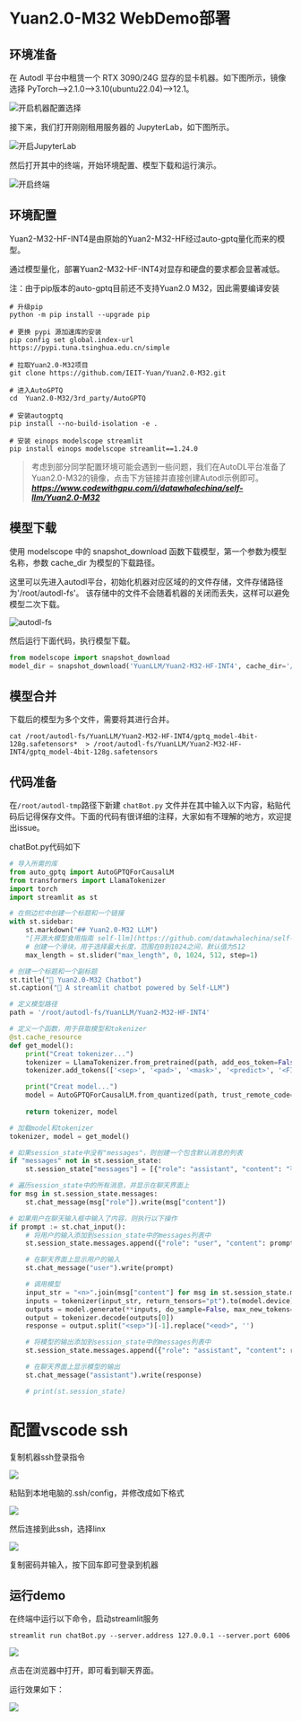 # Yuan2.0-M32 WebDemo部署

## 环境准备

在 Autodl 平台中租赁一个 RTX 3090/24G 显存的显卡机器。如下图所示，镜像选择 PyTorch-->2.1.0-->3.10(ubuntu22.04)-->12.1。

![开启机器配置选择](images/01-1.png)

接下来，我们打开刚刚租用服务器的 JupyterLab，如下图所示。

![开启JupyterLab](images/01-2.png)

然后打开其中的终端，开始环境配置、模型下载和运行演示。  

![开启终端](images/01-3.png)

## 环境配置

Yuan2-M32-HF-INT4是由原始的Yuan2-M32-HF经过auto-gptq量化而来的模型。

通过模型量化，部署Yuan2-M32-HF-INT4对显存和硬盘的要求都会显著减低。

注：由于pip版本的auto-gptq目前还不支持Yuan2.0 M32，因此需要编译安装

```shell
# 升级pip
python -m pip install --upgrade pip

# 更换 pypi 源加速库的安装
pip config set global.index-url https://pypi.tuna.tsinghua.edu.cn/simple

# 拉取Yuan2.0-M32项目
git clone https://github.com/IEIT-Yuan/Yuan2.0-M32.git

# 进入AutoGPTQ
cd  Yuan2.0-M32/3rd_party/AutoGPTQ

# 安装autogptq
pip install --no-build-isolation -e .

# 安装 einops modelscope streamlit
pip install einops modelscope streamlit==1.24.0
```

> 考虑到部分同学配置环境可能会遇到一些问题，我们在AutoDL平台准备了Yuan2.0-M32的镜像，点击下方链接并直接创建Autodl示例即可。
> ***https://www.codewithgpu.com/i/datawhalechina/self-llm/Yuan2.0-M32***


## 模型下载  

使用 modelscope 中的 snapshot_download 函数下载模型，第一个参数为模型名称，参数 cache_dir 为模型的下载路径。

这里可以先进入autodl平台，初始化机器对应区域的的文件存储，文件存储路径为'/root/autodl-fs'。
该存储中的文件不会随着机器的关闭而丢失，这样可以避免模型二次下载。

![autodl-fs](images/autodl-fs.png)

然后运行下面代码，执行模型下载。

```python
from modelscope import snapshot_download
model_dir = snapshot_download('YuanLLM/Yuan2-M32-HF-INT4', cache_dir='/root/autodl-fs')
``` 

## 模型合并

下载后的模型为多个文件，需要将其进行合并。

```shell
cat /root/autodl-fs/YuanLLM/Yuan2-M32-HF-INT4/gptq_model-4bit-128g.safetensors*  > /root/autodl-fs/YuanLLM/Yuan2-M32-HF-INT4/gptq_model-4bit-128g.safetensors
```

## 代码准备

在`/root/autodl-tmp`路径下新建 `chatBot.py` 文件并在其中输入以下内容，粘贴代码后记得保存文件。下面的代码有很详细的注释，大家如有不理解的地方，欢迎提出issue。

chatBot.py代码如下

```python
# 导入所需的库
from auto_gptq import AutoGPTQForCausalLM
from transformers import LlamaTokenizer
import torch
import streamlit as st

# 在侧边栏中创建一个标题和一个链接
with st.sidebar:
    st.markdown("## Yuan2.0-M32 LLM")
    "[开源大模型食用指南 self-llm](https://github.com/datawhalechina/self-llm.git)"
    # 创建一个滑块，用于选择最大长度，范围在0到1024之间，默认值为512
    max_length = st.slider("max_length", 0, 1024, 512, step=1)

# 创建一个标题和一个副标题
st.title("💬 Yuan2.0-M32 Chatbot")
st.caption("🚀 A streamlit chatbot powered by Self-LLM")

# 定义模型路径
path = '/root/autodl-fs/YuanLLM/Yuan2-M32-HF-INT4'

# 定义一个函数，用于获取模型和tokenizer
@st.cache_resource
def get_model():
    print("Creat tokenizer...")
    tokenizer = LlamaTokenizer.from_pretrained(path, add_eos_token=False, add_bos_token=False, eos_token='<eod>')
    tokenizer.add_tokens(['<sep>', '<pad>', '<mask>', '<predict>', '<FIM_SUFFIX>', '<FIM_PREFIX>', '<FIM_MIDDLE>','<commit_before>','<commit_msg>','<commit_after>','<jupyter_start>','<jupyter_text>','<jupyter_code>','<jupyter_output>','<empty_output>'], special_tokens=True)

    print("Creat model...")
    model = AutoGPTQForCausalLM.from_quantized(path, trust_remote_code=True).cuda()
  
    return tokenizer, model

# 加载model和tokenizer
tokenizer, model = get_model()

# 如果session_state中没有"messages"，则创建一个包含默认消息的列表
if "messages" not in st.session_state:
    st.session_state["messages"] = [{"role": "assistant", "content": "有什么可以帮您的？"}]

# 遍历session_state中的所有消息，并显示在聊天界面上
for msg in st.session_state.messages:
    st.chat_message(msg["role"]).write(msg["content"])

# 如果用户在聊天输入框中输入了内容，则执行以下操作
if prompt := st.chat_input():
    # 将用户的输入添加到session_state中的messages列表中
    st.session_state.messages.append({"role": "user", "content": prompt})

    # 在聊天界面上显示用户的输入
    st.chat_message("user").write(prompt)

    # 调用模型
    input_str = "<n>".join(msg["content"] for msg in st.session_state.messages) + "<sep>"
    inputs = tokenizer(input_str, return_tensors="pt").to(model.device)
    outputs = model.generate(**inputs, do_sample=False, max_new_tokens=256)
    output = tokenizer.decode(outputs[0])
    response = output.split("<sep>")[-1].replace("<eod>", '')

    # 将模型的输出添加到session_state中的messages列表中
    st.session_state.messages.append({"role": "assistant", "content": response})

    # 在聊天界面上显示模型的输出
    st.chat_message("assistant").write(response)

    # print(st.session_state)
```

# 配置vscode ssh

复制机器ssh登录指令

![](images/03-0.png)

粘贴到本地电脑的.ssh/config，并修改成如下格式

![](images/03-1.png)

然后连接到此ssh，选择linx

![](images/03-2.png)

复制密码并输入，按下回车即可登录到机器

## 运行demo

在终端中运行以下命令，启动streamlit服务

```shell
streamlit run chatBot.py --server.address 127.0.0.1 --server.port 6006
```

![](images/03-3.png)


点击在浏览器中打开，即可看到聊天界面。

运行效果如下：

![](images/03-4.png)

